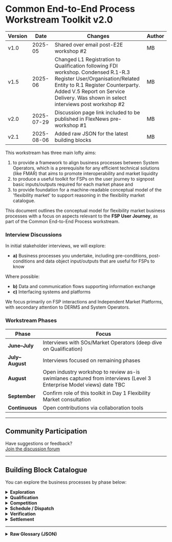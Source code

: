 # Common End-to-End Process Workstream Toolkit v2.0

| Version | Date       | Changes                      | Author   |
|---------|------------|------------------------------|----------|
| v1.0  | 2025-05 | Shared over email post-E2E workshop #2 | MB   |
| v1.5  | 2025-06 | Changed L1 Registration to Qualification following FDI workshop. Condensed R.1-R.3 Register User/Organisation/Related Entity to R.1 Register Counterparty. Added V.5 Report on Service Delivery.  Was shown in select interviews post workshop #2 | MB   |
| v2.0  | 2025-07-29 | Discussion page link included to be published in FlexNews pre-workshop #1 | MB   |
| v2.1  | 2025-08-06 | Added raw JSON for the latest building blocks | MB   |


This workstream has three main lofty aims:
1) to provide a framework to align business processes between System Operators, which is a prerequisite for any efficient technical solutions (like FMAR) that aims to promote interoperability and market liquidity
2) to produce a useful toolkit for FSPs on the user journey to signpost basic inputs/outputs required for each market phase and
3) to provide foundation for a machine-readable conceptual model of the 'flexibility market' to support reasoning in the flexibility market catalogue.

This document outlines the conceptual model for flexibility market business processes with a focus on aspects relevant to the **FSP User Journey**, as part of the Common End-to-End Process workstream.


### Interview Discussions

In initial stakeholder interviews, we will explore:

- **a)** Business processes you undertake, including pre-conditions, post-conditions and data object input/outputs that are useful for FSPs to know

Where possible:
- **b)** Data and communication flows supporting information exchange
- **c)** Interfacing systems and platforms

We focus primarily on FSP interactions and Independent Market Platforms, with secondary attention to DERMS and System Operators.

### Workstream Phases

| Phase                | Focus                                                                 |
|----------------------|------------------------------------------------------------------------|
| **June–July**        | Interviews with SOs/Market Operators (deep dive on Qualification)       |
| **July–August**      | Interviews focused on remaining phases                                 |
| **August**       | Open industry workshop to review as-is swimlanes captured from interviews (Level 3 Enterprise Model views) date TBC |
| **September**        | Confirm role of this toolkit in Day 1 Flexibility Market consultation   |
| **Continuous**       | Open contributions via collaboration tools                             |

---

## Community Participation

Have suggestions or feedback?  
[Join the discussion forum](https://github.com/mez-FMDA/MF_Repository_test/discussions)

---

## Building Block Catalogue

You can explore the business processes by phase below:

<details>
<summary><strong>Exploration</strong></summary>

| Code | Process                     |
|------|-----------------------------|
| E.1  | Define Sub-Market           |
| E.2  | Understand Markets          |
| E.3  | Build Investment Case       |
| E.4  | Develop Operational Strategy|

</details>

<details>
<summary><strong>Qualification</strong></summary>

| Code | Process                           |
|------|-----------------------------------|
| Q.1  | Register Counterparty       |
| Q.2  | Qualify Counterparty (Commercially) |
| Q.3  | Sign Service Contract       |
| Q.4  | Register Assets            |
| Q.5  | Qualify Assets                    |
| Q.6  | Register Units             |
| Q.7 | Qualify Units                     |
| Q.8 | Test Units                        |

</details>

<details>
<summary><strong>Competition</strong></summary>

| Code | Process                                 |
|------|------------------------------------------|
| C.1  | Communicate Buy Requirements             |
| C.2  | Communicate Sell Requirements            |
| C.3  | Clear Market                             |

</details>

<details>
<summary><strong>Schedule / Dispatch</strong></summary>

| Code | Process                              |
|------|--------------------------------------|
| D.1  | Maintain Unit Availability           |
| D.2  | Provide Operational Visibility       |
| D.3  | Dispatch Units                       |
| D.4  | Dispatch Assets                       |
| D.5  | Cease Units                          |
| D.6  | Cease Assets                         |


</details>

<details>
<summary><strong>Verification</strong></summary>

| Code | Process                      |
|------|------------------------------|
| V.1  | Collate Verification Data    |
| V.2  | Process Verification Data    |
| V.3  | Communicate Performance      |
| V.4  | Manage Disputes              |
| V.5  | Report on Service Delivery    |

</details>

<details>
<summary><strong>Settlement</strong></summary>

| Code | Process             |
|------|---------------------|
| S.1  | Generate Invoices   |
| S.2  | Process Payments    |

</details>

---

<details>
<summary><strong>Raw Glossary (JSON)</strong></summary>

```json
{
  "Exploration": [
    { "code": "E.1", "process": "Define Sub-Market" },
    { "code": "E.2", "process": "Understand Markets" },
    { "code": "E.3", "process": "Build Investment Case" },
    { "code": "E.4", "process": "Develop Operational Strategy" }
  ],
  "Qualification": [
    { "code": "Q.1", "process": "Register Counterparty" },
    { "code": "Q.2", "process": "Qualify Counterparty (Commercially)" },
    { "code": "Q.3", "process": "Sign Service Contract" },
    { "code": "Q.4", "process": "Register Assets" },
    { "code": "Q.5", "process": "Qualify Assets" },
    { "code": "Q.6", "process": "Register Units" },
    { "code": "Q.7", "process": "Qualify Units" },
    { "code": "Q.8", "process": "Test Units" }
  ],
  "Competition": [
    { "code": "C.1", "process": "Communicate Buy Requirements" },
    { "code": "C.2", "process": "Communicate Sell Requirements" },
    { "code": "C.3", "process": "Clear Market" }
  ],
  "Schedule/Dispatch": [
    { "code": "D.1", "process": "Maintain Unit Availability" },
    { "code": "D.2", "process": "Provide Operational Visibility" },
    { "code": "D.3", "process": "Dispatch Units" },
    { "code": "D.4", "process": "Dispatch Assets" },
    { "code": "D.5", "process": "Cease Units" },
    { "code": "D.6", "process": "Cease Assets" }
  ],
  "Verification": [
    { "code": "V.1", "process": "Collate Verification Data" },
    { "code": "V.2", "process": "Process Verification Data" },
    { "code": "V.3", "process": "Communicate Performance" },
    { "code": "V.4", "process": "Manage Disputes" },
    { "code": "V.5", "process": "Report on Service Delivery" }
  ],
  "Settlement": [
    { "code": "S.1", "process": "Generate Invoices" },
    { "code": "S.2", "process": "Process Payments" }
  ]
}
